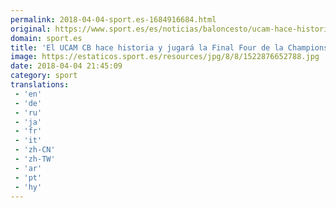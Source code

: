 ```yaml
---
permalink: 2018-04-04-sport.es-1684916684.html
original: https://www.sport.es/es/noticias/baloncesto/ucam-hace-historia-jugara-final-four-champions-6735491?utm_source=rss-noticias&utm_medium=feed&utm_campaign=baloncesto
domain: sport.es
title: 'El UCAM CB hace historia y jugará la Final Four de la Champions'
image: https://estaticos.sport.es/resources/jpg/8/8/1522876652788.jpg
date: 2018-04-04 21:45:09
category: sport
translations: 
 - 'en'
 - 'de'
 - 'ru'
 - 'ja'
 - 'fr'
 - 'it'
 - 'zh-CN'
 - 'zh-TW'
 - 'ar'
 - 'pt'
 - 'hy'
---
```


